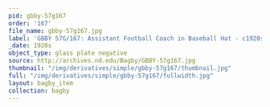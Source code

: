 ```yaml
---
pid: gbby-57g167
order: '167'
file_name: gbby-57g167.jpg
label: 'GBBY 57G/167: Assistant Football Coach in Baseball Hat - c1920s'
_date: 1920s
object_type: glass plate negative
source: http://archives.nd.edu/Bagby/GBBY-57g167.jpg
thumbnail: "/img/derivatives/simple/gbby-57g167/thumbnail.jpg"
full: "/img/derivatives/simple/gbby-57g167/fullwidth.jpg"
layout: bagby_item
collection: bagby
---
```

